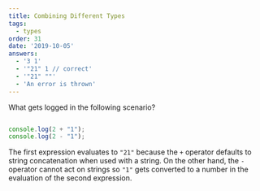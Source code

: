 ```yaml
---
title: Combining Different Types
tags:
  - types
order: 31
date: '2019-10-05'
answers:
  - '3 1'
  - '"21" 1 // correct'
  - '"21" ""'
  - 'An error is thrown'
---
```


What gets logged in the following scenario?

```javascript

console.log(2 + "1");
console.log(2 - "1");
```

<!-- explanation -->

The first expression evaluates to `"21"` because the `+` operator defaults to string concatenation when used with a string. On the other hand, the `-` operator cannot act on strings so `"1"` gets converted to a number in the evaluation of the second expression.
